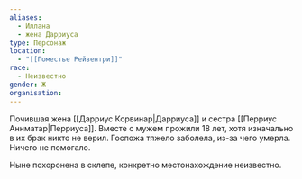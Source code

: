```yaml
---
aliases:
  - Иллана
  - жена Дарриуса
type: Персонаж
location:
  - "[[Поместье Рейвентри]]"
race:
  - Неизвестно
gender: Ж
organisation: 
---
```

Почившая жена [[Дарриус Корвинар|Дарриуса]] и сестра [[Перриус Аннматар|Перриуса]]. Вместе с мужем прожили 18 лет, хотя изначально в их брак никто не верил. Госпожа тяжело заболела, из-за чего умерла. Ничего не помогало. 

Ныне похоронена в склепе, конкретно местонахождение неизвестно.